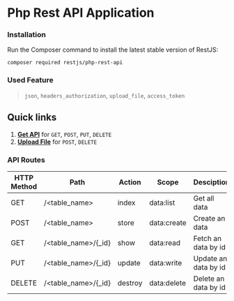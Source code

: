 # Php Rest API Application

### Installation
Run the Composer command to install the latest stable version of RestJS:

```
composer required restjs/php-rest-api
```

### Used Feature
> `json`, `headers_authorization`, `upload_file`, `access_token`

## Quick links
1. [**Get API**](http://localhost/php-rest-api/test/access_token=<Access_Token>) for `GET`, `POST`, `PUT`, `DELETE`
2. [**Upload File**](http://localhost/php-rest-api/file/access_token=<Access_Token>) for `POST`, `DELETE`

### API Routes
| HTTP Method	| Path | Action | Scope | Desciption  |
| ----- | ----- | ----- | ---- |------------- |
| GET      | /<table_name> | index | data:list | Get all data
| POST     | /<table_name> | store | data:create | Create an data
| GET      | /<table_name>/{_id} | show | data:read |  Fetch an data by id
| PUT      | /<table_name>/{_id} | update | data:write | Update an data by id
| DELETE   | /<table_name>/{_id} | destroy | data:delete | Delete an data by id